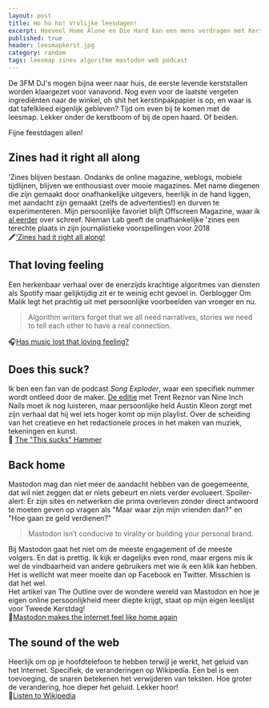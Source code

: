 ```yaml
---
layout: post
title: Ho ho ho! Vrolijke leesdagen!
excerpt: Hoeveel Home Alone en Die Hard kan een mens verdragen met Kerst? Daarom lekker lezen met deze Kerstleesmap!
published: true
header: leesmapkerst.jpg
category: random
tags: leesmap zines algoritme mastodon web podcast
---
```

De 3FM DJ's mogen bijna weer naar huis, de eerste levende kerststallen worden klaargezet voor vanavond. Nog even voor de laatste vergeten ingrediënten naar de winkel, oh shit het kerstinpakpapier is op, en waar is dat tafelkleed eigenlijk gebleven? Tijd om even bij te komen met de leesmap. Lekker onder de kerstboom of bij de open haard. Of beiden.

Fijne feestdagen allen!

## Zines had it right all along
'Zines blijven bestaan. Ondanks de online magazine, weblogs, mobiele tijdlijnen, blijven we enthousiast over mooie magazines. Met name diegenen die zijn gemaakt door onafhankelijke uitgevers, heerlijk in de hand liggen, met aandacht zijn gemaakt (zelfs de advertenties!) en durven te experimenteren. Mijn persoonlijke favoriet blijft Offscreen Magazine, waar ik [al eerder][1] over schreef. Nieman Lab geeft de onafhankelijke 'zines een terechte plaats in zijn journalistieke voorspellingen voor 2018  
🖍['Zines had it right all along!][2]

## That loving feeling
Een herkenbaar verhaal over de enerzijds krachtige algoritmes van diensten als Spotify maar gelijktijdig zit er te weinig echt gevoel in. Oerblogger Om Malik legt het prachtig uit met persoonlijke voorbeelden van vroeger en nu.
> Algorithm writers forget that we all need narratives, stories we need to tell each other to have a real connection.

🎧[Has music lost that loving feeling?][3]

## Does this suck?
Ik ben een fan van de podcast *Song Exploder*, waar een specifiek nummer wordt ontleed door de maker. [De editie][4] met Trent Reznor van Nine Inch Nails moet ik nog luisteren, maar persoonlijke held Austin Kleon zorgt met zijn verhaal dat hij wel iets hoger komt op mijn playlist. Over de scheiding van het creatieve en het redactionele proces in het maken van muziek, tekeningen en kunst.  
🔨 [The "This sucks" Hammer][5]

## Back home
Mastodon mag dan niet meer de aandacht hebben van de goegemeente, dat wil niet zeggen dat er niets gebeurt en niets verder evolueert. Spoiler-alert: Er zijn sites en netwerken die prima overleven zonder direct antwoord te moeten geven op vragen als "Maar waar zijn mijn vrienden dan?" en "Hoe gaan ze geld verdienen?" 

> Mastodon isn’t conducive to virality or building your personal brand.

Bij Mastodon gaat het niet om de meeste engagement of de meeste volgers. En dat is prettig. Ik kijk er dagelijks even rond, maar ergens mis ik wel de vindbaarheid van andere gebruikers met wie ik een klik kan hebben. Het is wellicht wat meer moeite dan op Facebook en Twitter. Misschien is dat het wel.  
Het artikel van The Outline over de wondere wereld van Mastodon en hoe je eigen online persoonlijkheid meer diepte krijgt, staat op mijn eigen leeslijst voor Tweede Kerstdag!  
🐘[Mastodon makes the internet feel like home again][6]

## The sound of the web
Heerlijk om op je hoofdtelefoon te hebben terwijl je werkt, het geluid van het Internet. Specifiek, de veranderingen op Wikipedia. Een bel is een toevoeging, de snaren betekenen het verwijderen van teksten. Hoe groter de verandering, hoe dieper het geluid. Lekker hoor!  
📖[Listen to Wikipedia][7]

[1]:	/Offscreen/
[2]:	http://www.niemanlab.org/2017/12/zines-had-it-right-all-along/
[3]:	https://om.co/2017/12/23/has-music-lost-that-loving-feeling/
[4]:	http://songexploder.net/nine-inch-nails
[5]:	https://austinkleon.com/2017/12/07/the-this-sucks-hammer/
[6]:	https://theoutline.com/post/2689/mastodon-makes-the-internet-feel-like-home-again
[7]:	http://listen.hatnote.com/